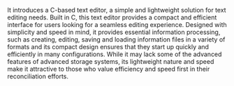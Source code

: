 It introduces a C-based text editor, a simple and lightweight solution for text editing needs. 
Built in C, this text editor provides a compact and efficient interface for users looking for a 
seamless editing experience. Designed with simplicity and speed in mind, it provides 
essential information processing, such as creating, editing, saving and loading information 
files in a variety of formats and its compact design ensures that they start up quickly and 
efficiently in many configurations. While it may lack some of the advanced features of 
advanced storage systems, its lightweight nature and speed make it attractive to those who 
value efficiency and speed first in their reconciliation efforts.


